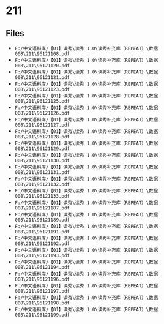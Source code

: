 # 211

## Files

- `F:/中文语料库/【01】读秀\读秀 1.0\读秀补充库（REPEAT）\数据008\211\96121108.pdf`
- `F:/中文语料库/【01】读秀\读秀 1.0\读秀补充库（REPEAT）\数据008\211\96121120.pdf`
- `F:/中文语料库/【01】读秀\读秀 1.0\读秀补充库（REPEAT）\数据008\211\96121121.pdf`
- `F:/中文语料库/【01】读秀\读秀 1.0\读秀补充库（REPEAT）\数据008\211\96121123.pdf`
- `F:/中文语料库/【01】读秀\读秀 1.0\读秀补充库（REPEAT）\数据008\211\96121125.pdf`
- `F:/中文语料库/【01】读秀\读秀 1.0\读秀补充库（REPEAT）\数据008\211\96121126.pdf`
- `F:/中文语料库/【01】读秀\读秀 1.0\读秀补充库（REPEAT）\数据008\211\96121127.pdf`
- `F:/中文语料库/【01】读秀\读秀 1.0\读秀补充库（REPEAT）\数据008\211\96121128.pdf`
- `F:/中文语料库/【01】读秀\读秀 1.0\读秀补充库（REPEAT）\数据008\211\96121129.pdf`
- `F:/中文语料库/【01】读秀\读秀 1.0\读秀补充库（REPEAT）\数据008\211\96121130.pdf`
- `F:/中文语料库/【01】读秀\读秀 1.0\读秀补充库（REPEAT）\数据008\211\96121131.pdf`
- `F:/中文语料库/【01】读秀\读秀 1.0\读秀补充库（REPEAT）\数据008\211\96121132.pdf`
- `F:/中文语料库/【01】读秀\读秀 1.0\读秀补充库（REPEAT）\数据008\211\96121133.pdf`
- `F:/中文语料库/【01】读秀\读秀 1.0\读秀补充库（REPEAT）\数据008\211\96121187.pdf`
- `F:/中文语料库/【01】读秀\读秀 1.0\读秀补充库（REPEAT）\数据008\211\96121189.pdf`
- `F:/中文语料库/【01】读秀\读秀 1.0\读秀补充库（REPEAT）\数据008\211\96121191.pdf`
- `F:/中文语料库/【01】读秀\读秀 1.0\读秀补充库（REPEAT）\数据008\211\96121192.pdf`
- `F:/中文语料库/【01】读秀\读秀 1.0\读秀补充库（REPEAT）\数据008\211\96121193.pdf`
- `F:/中文语料库/【01】读秀\读秀 1.0\读秀补充库（REPEAT）\数据008\211\96121194.pdf`
- `F:/中文语料库/【01】读秀\读秀 1.0\读秀补充库（REPEAT）\数据008\211\96121196.pdf`
- `F:/中文语料库/【01】读秀\读秀 1.0\读秀补充库（REPEAT）\数据008\211\96121197.pdf`
- `F:/中文语料库/【01】读秀\读秀 1.0\读秀补充库（REPEAT）\数据008\211\96121198.pdf`
- `F:/中文语料库/【01】读秀\读秀 1.0\读秀补充库（REPEAT）\数据008\211\96121199.pdf`
